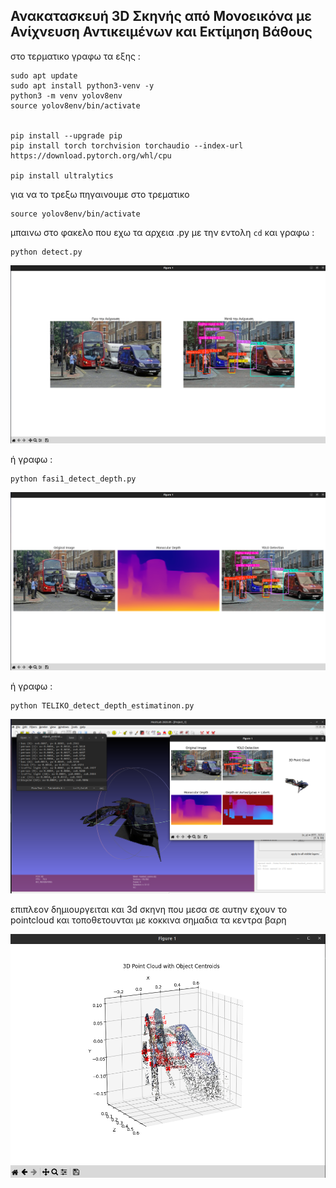 ## Ανακατασκευή 3D Σκηνής από Μονοεικόνα με Ανίχνευση Αντικειμένων και Εκτίμηση Βάθους


στο τερματικο γραφω τα εξης :

```
sudo apt update
sudo apt install python3-venv -y
python3 -m venv yolov8env
source yolov8env/bin/activate


pip install --upgrade pip
pip install torch torchvision torchaudio --index-url https://download.pytorch.org/whl/cpu

pip install ultralytics 

```

για να το τρεξω πηγαινουμε στο τρεματικο 

```
source yolov8env/bin/activate 
```

μπαινω στο φακελο που εχω τα αρχεια .py με την εντολη ```cd```
και γραφω :

```
python detect.py
```

  <div style="text-align:center;">
    <img src="image/2.png" alt="1" width="800">
</div>


ή  γραφω :
```
python fasi1_detect_depth.py
```

  <div style="text-align:center;">
    <img src="image/3.png" alt="1" width="800">
</div>

ή γραφω :

```
python TELIKO_detect_depth_estimatinon.py
```

  <div style="text-align:center;">
    <img src="image/1.png" alt="1" width="800">
</div>

επιπλεον δημιουργειται και 3d σκηνη που μεσα σε αυτην εχουν το pointcloud και τοποθετουνται με κοκκινα σημαδια τα κεντρα βαρη



  <div style="text-align:center;">
    <img src="image/4.png" alt="4" width="800">
</div>
